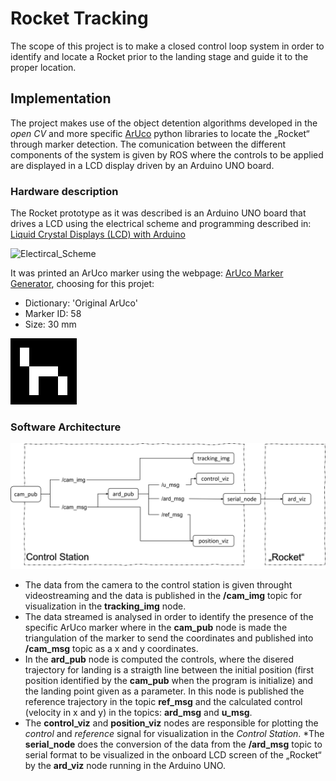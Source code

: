 # Rocket Tracking

The scope of this project is to make a closed control loop system in order to identify and locate a Rocket prior to the landing stage and guide it to the proper location.

## Implementation

The project makes use of the object detention algorithms developed in the _open CV_ and more specific [ArUco](https://docs.opencv.org/4.x/d5/dae/tutorial_aruco_detection.html) python libraries to locate the „Rocket“ through marker detection. The comunication between the different components of the system is given by ROS where the controls to be applied are displayed in a LCD display driven by an Arduino UNO board.

### Hardware description

The Rocket prototype as it was described is an Arduino UNO board that drives a LCD using the electrical scheme and programming described in:
[Liquid Crystal Displays (LCD) with Arduino](https://docs.arduino.cc/learn/electronics/lcd-displays)

![Electircal_Scheme](https://docs.arduino.cc/static/7d7b6e99f40c7e55f2e9c6175c6db5b5/260cd/LCD_Base_bb_Fritz.png "Rocket Prototype")

It was printed an ArUco marker using the webpage:
[ArUco Marker Generator](https://chev.me/arucogen/),
choosing for this projet:

* Dictionary: 'Original ArUco'
* Marker ID: 58
* Size: 30 mm

![ArUco Marker](figures/aruco-58.png "Marker ID: 58")

### Software Architecture

![ROS_Scheme](figures/ROS_scheme.png "ROS Scheme")

* The data from the camera to the control station is given throught videostreaming and the data is published in the **/cam_img** topic for visualization in the **tracking_img** node.
* The data streamed is analysed in order to identify the presence of the specific ArUco marker where in the **cam_pub** node is made the triangulation of the marker to send the coordinates and published into **/cam_msg** topic as a x and y coordinates.
* In the **ard_pub** node is computed the controls, where the disered trajectory for landing is a straigth line between the initial position (first position identified by the **cam_pub** when the program is initialize) and the landing point given as a parameter. In this node is published the reference trajectory in the topic **ref_msg** and the calculated control (velocity in x and y) in the topics: **ard_msg** and **u_msg**.
* The **control_viz** and **position_viz** nodes are responsible for plotting the _control_ and _reference_ signal for visualization in the _Control Station_.
*The **serial_node** does the conversion of the data from the **/ard_msg** topic to serial format to be visualized in the onboard LCD screen of the „Rocket“ by the **ard_viz** node running in the Arduino UNO.
